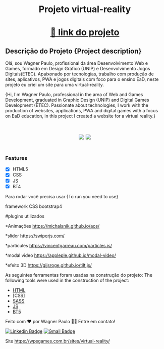 <h1 align="center">Projeto virtual-reality </h1>

<h1 align="center">
    <a href="https://wagstalos.github.io/virtual-reality/">🔗 link do projeto</a>
</h1>

## Descrição do Projeto {Project description}

<p>Olá, sou Wagner Paulo, profissional da área Desenvolvimento Web e Games, formado em Design Gráfico (UNIP) e Desenvolvimento Jogos Digitais(ETEC). Apaixonado por tecnologias, trabalho com produção de sites, aplicativos, PWA e jogos digitais com foco para o ensino EaD, neste projeto eu criei um site para uma virtual-reality.</p>

<p>
{Hi, I'm Wagner Paulo, professional in the area of ​​Web and Games Development, graduated in Graphic Design (UNIP) and Digital Games Development (ETEC). Passionate about technologies, I work with the production of websites, applications, PWA and digital games with a focus on EaD education, in this project I created a website for a virtual reality.}
</p>

<h1 align="center">
<img src="https://img.shields.io/static/v1?label=Site&message=Virtual Reality&color=3498db&style=for-the-badge&logo="/>
<img src="https://img.shields.io/static/v1?label=Status&message=ok&color=2ecc71f&style=for-the-badge&logo="/>
</h1>

   <img src="https://repository-images.githubusercontent.com/308917194/784cb734-630c-4595-9f96-16d42ff5d71a" alt="">



### Features

- [X] HTML5
- [X] CSS
- [x] JS
- [x] BT4

Para rodar você precisa usar {To run you need to use}

framework CSS
bootstrap4

#plugins utilizados

*Animações
https://michalsnik.github.io/aos/

*slider
https://swiperjs.com/

*particules
https://vincentgarreau.com/particles.js/

*modal video
https://appleple.github.io/modal-video/

*efeito 3D
https://gijsroge.github.io/tilt.js/



As seguintes ferramentas foram usadas na construção do projeto:
The following tools were used in the construction of the project:

- [HTML](https://developer.mozilla.org/pt-BR/docs/Web/HTML)
- [CSS]
- [SASS](https://sass-lang.com/)
- [JS](https://developer.mozilla.org/pt-BR/docs/Web/JavaScript)
- [BT5](https://getbootstrap.com/)

Feito com ❤️ por Wagner Paulo 👋🏽
Entre em contato!

[![Linkedin Badge](https://img.shields.io/badge/-Wagner-blue?style=flat-square&logo=Linkedin&logoColor=white&link=https://www.linkedin.com/in/wagner-silva-6a163555/)](https://www.linkedin.com/in/wagner-silva-6a163555/)
[![Gmail Badge](https://img.shields.io/badge/-wagstalos@gmail.com-c14438?style=flat-square&logo=Gmail&logoColor=white&link=mailto:wagstalos@gmail.com)](mailto:wagstalos@gmail.com)






Site
https://wpsgames.com.br/sites/virtual-reality/
